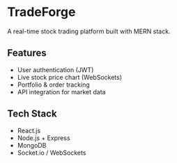 # TradeForge

A real-time stock trading platform built with MERN stack.

## Features
- User authentication (JWT)
- Live stock price chart (WebSockets)
- Portfolio & order tracking
- API integration for market data

## Tech Stack
- React.js
- Node.js + Express
- MongoDB
- Socket.io / WebSockets
